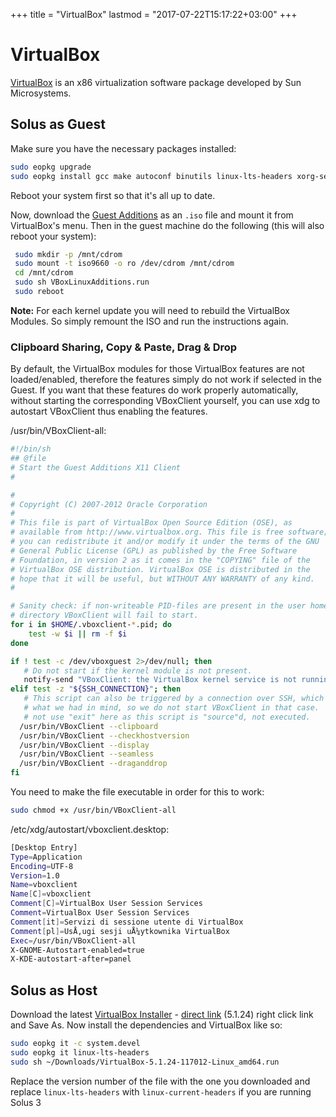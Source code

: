 +++
title = "VirtualBox"
lastmod = "2017-07-22T15:17:22+03:00"
+++
# VirtualBox

[VirtualBox](https://virtualbox.org) is an x86 virtualization software package developed by Sun Microsystems.

## Solus as Guest

Make sure you have the necessary packages installed:

``` bash
sudo eopkg upgrade
sudo eopkg install gcc make autoconf binutils linux-lts-headers xorg-server-devel
```

Reboot your system first so that it's all up to date.

Now, download the [Guest Additions](http://download.virtualbox.org/virtualbox/) as an `.iso` file and mount it from VirtualBox's menu. Then in the guest machine do the following (this will also reboot your system):

``` bash
 sudo mkdir -p /mnt/cdrom
 sudo mount -t iso9660 -o ro /dev/cdrom /mnt/cdrom
 cd /mnt/cdrom
 sudo sh VBoxLinuxAdditions.run
 sudo reboot
```

**Note:** For each kernel update you will need to rebuild the VirtualBox Modules. So simply remount the ISO and run the instructions again.

### Clipboard Sharing, Copy & Paste, Drag & Drop

By default, the VirtualBox modules for those VirtualBox features are not loaded/enabled, therefore the features simply do not work if selected in the Guest.
If you want that these features do work properly automatically, without starting the corresponding VBoxClient yourself, you can use xdg to autostart VBoxClient thus enabling the features.

/usr/bin/VBoxClient-all:
``` bash
#!/bin/sh
## @file
# Start the Guest Additions X11 Client
#

#
# Copyright (C) 2007-2012 Oracle Corporation
#
# This file is part of VirtualBox Open Source Edition (OSE), as
# available from http://www.virtualbox.org. This file is free software;
# you can redistribute it and/or modify it under the terms of the GNU
# General Public License (GPL) as published by the Free Software
# Foundation, in version 2 as it comes in the "COPYING" file of the
# VirtualBox OSE distribution. VirtualBox OSE is distributed in the
# hope that it will be useful, but WITHOUT ANY WARRANTY of any kind.
#

# Sanity check: if non-writeable PID-files are present in the user home
# directory VBoxClient will fail to start.
for i in $HOME/.vboxclient-*.pid; do
    test -w $i || rm -f $i
done

if ! test -c /dev/vboxguest 2>/dev/null; then
   # Do not start if the kernel module is not present.
   notify-send "VBoxClient: the VirtualBox kernel service is not running.  Exiting."
elif test -z "${SSH_CONNECTION}"; then
   # This script can also be triggered by a connection over SSH, which is not
   # what we had in mind, so we do not start VBoxClient in that case.  We do
   # not use "exit" here as this script is "source"d, not executed.
  /usr/bin/VBoxClient --clipboard
  /usr/bin/VBoxClient --checkhostversion
  /usr/bin/VBoxClient --display
  /usr/bin/VBoxClient --seamless
  /usr/bin/VBoxClient --draganddrop
fi
```

You need to make the file executable in order for this to work:
``` bash
sudo chmod +x /usr/bin/VBoxClient-all
```

/etc/xdg/autostart/vboxclient.desktop:
``` bash
[Desktop Entry]
Type=Application
Encoding=UTF-8
Version=1.0
Name=vboxclient
Name[C]=vboxclient
Comment[C]=VirtualBox User Session Services
Comment=VirtualBox User Session Services
Comment[it]=Servizi di sessione utente di VirtualBox
Comment[pl]=UsÅ‚ugi sesji uÅ¼ytkownika VirtualBox
Exec=/usr/bin/VBoxClient-all
X-GNOME-Autostart-enabled=true
X-KDE-autostart-after=panel
```

## Solus as Host

Download the latest [VirtualBox Installer](https://www.virtualbox.org/wiki/Linux_Downloads) - [direct link](http://download.virtualbox.org/virtualbox/5.1.24/VirtualBox-5.1.24-117012-Linux_amd64.run) (5.1.24) right click link and Save As.
Now install the dependencies and VirtualBox like so:

``` bash
sudo eopkg it -c system.devel
sudo eopkg it linux-lts-headers
sudo sh ~/Downloads/VirtualBox-5.1.24-117012-Linux_amd64.run
```

Replace the version number of the file with the one you downloaded and replace `linux-lts-headers` with `linux-current-headers` if you are running Solus 3
